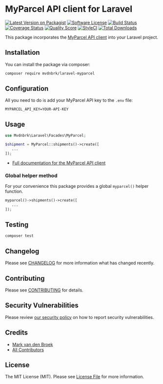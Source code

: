 # MyParcel API client for Laravel

[![Latest Version on Packagist][ico-version]][link-packagist]
[![Software License][ico-license]](LICENSE.md)
[![Build Status][ico-travis]][link-travis]
[![Coverage Status][ico-scrutinizer]][link-scrutinizer]
[![Quality Score][ico-code-quality]][link-code-quality]
[![StyleCI][ico-style-ci]][link-style-ci]
[![Total Downloads][ico-downloads]][link-downloads]

This package incorporates the [MyParcel API client](https://github.com/mvdnbrk/myparcel-php-api) into your Laravel project.

## Installation

You can install the package via composer:

```bash
composer require mvdnbrk/laravel-myparcel
```

## Configuration

All you need to do is add your MyParcel API key to the `.env` file:

```
MYPARCEL_API_KEY=YOUR-API-KEY
```

## Usage

```php
use Mvdnbrk\Laravel\Facades\MyParcel;

$shipment = MyParcel::shipments()->create([
   ...
]);
```

* [Full documentation for the MyParcel API client](https://github.com/mvdnbrk/myparcel-php-api)

### Global helper method

For your convenience this package provides a global `myparcel()` helper function.

```php
myparcel()->shipments()->create([
   ...
]);
```

## Testing

``` bash
composer test
```
## Changelog

Please see [CHANGELOG](CHANGELOG.md) for more information what has changed recently.

## Contributing

Please see [CONTRIBUTING](.github/CONTRIBUTING.md) for details.

## Security Vulnerabilities

Please review [our security policy](../../security/policy) on how to report security vulnerabilities.

## Credits

- [Mark van den Broek][link-author]
- [All Contributors][link-contributors]

## License

The MIT License (MIT). Please see [License File](LICENSE.md) for more information.

[ico-version]: https://img.shields.io/packagist/v/mvdnbrk/laravel-myparcel.svg?style=flat-square
[ico-license]: https://img.shields.io/badge/license-MIT-brightgreen.svg?style=flat-square
[ico-travis]: https://img.shields.io/travis/mvdnbrk/laravel-myparcel/master.svg?style=flat-square
[ico-scrutinizer]: https://img.shields.io/scrutinizer/coverage/g/mvdnbrk/laravel-myparcel.svg?style=flat-square
[ico-code-quality]: https://img.shields.io/scrutinizer/g/mvdnbrk/laravel-myparcel.svg?style=flat-square
[ico-style-ci]: https://styleci.io/repos/221930206/shield?branch=main
[ico-downloads]: https://img.shields.io/packagist/dt/mvdnbrk/laravel-myparcel.svg?style=flat-square

[link-packagist]: https://packagist.org/packages/mvdnbrk/laravel-myparcel
[link-travis]: https://travis-ci.org/mvdnbrk/laravel-myparcel
[link-scrutinizer]: https://scrutinizer-ci.com/g/mvdnbrk/laravel-myparcel/code-structure
[link-code-quality]: https://scrutinizer-ci.com/g/mvdnbrk/laravel-myparcel
[link-style-ci]: https://styleci.io/repos/221930206
[link-downloads]: https://packagist.org/packages/mvdnbrk/laravel-myparcel
[link-author]: https://github.com/mvdnbrk
[link-contributors]: ../../contributors
